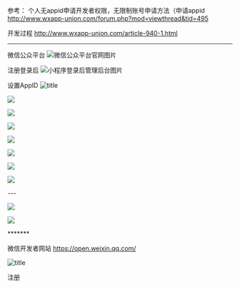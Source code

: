 
参考：
个人无appid申请开发者权限，无限制账号申请方法（申请appid
http://www.wxapp-union.com/forum.php?mod=viewthread&tid=495


开发过程
http://www.wxapp-union.com/article-940-1.html

---

微信公众平台 
![微信公众平台官网图片](img/DeepinScreenshot_select-area_20190820215229.png)


注册登录后
![小程序登录后管理后台图片](img/DeepinScreenshot_select-area_20190820220323.png)



设置AppID
![title](img/DeepinScreenshot_select-area_20190821215958.png)

![](img/DeepinScreenshot_select-area_20190821220513.png)

![](img/DeepinScreenshot_select-area_20190821220734.png)

![](img/DeepinScreenshot_select-area_20190821221024.png)

![](img/DeepinScreenshot_select-area_20190821234848.png)



![](img/DeepinScreenshot_select-area_20190821235136.png)

![](img/DeepinScreenshot_select-area_20190821235237.png)

![](img/DeepinScreenshot_select-area_20190821235008.png)


\---

![](img/DeepinScreenshot_select-area_20190830074420.png)

![](img/DeepinScreenshot_select-area_20190830074627.png)

\*******

微信开发者网站
https://open.weixin.qq.com/

![title](img/1566304656278-1566304656302.png)


注册


